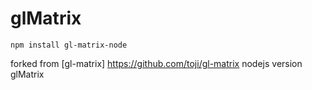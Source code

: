 glMatrix
=======================
```
npm install gl-matrix-node
```
forked from [gl-matrix] https://github.com/toji/gl-matrix
nodejs version glMatrix